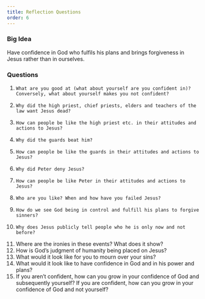 ```yaml
---
title: Reflection Questions
order: 6
---
```


### Big Idea 
Have confidence in God who fulfils his plans and brings forgiveness in Jesus rather than in ourselves.

### Questions
1.     What are you good at (what about yourself are you confident in)? Conversely, what about yourself makes you not confident? 
2.     Why did the high priest, chief priests, elders and teachers of the law want Jesus dead? 
3.     How can people be like the high priest etc. in their attitudes and actions to Jesus? 
4.     Why did the guards beat him? 
5.     How can people be like the guards in their attitudes and actions to Jesus? 
6.     Why did Peter deny Jesus? 
7.     How can people be like Peter in their attitudes and actions to Jesus? 
7.     Who are you like? When and how have you failed Jesus? 
8.     How do we see God being in control and fulfill his plans to forgive sinners? 
9.     Why does Jesus publicly tell people who he is only now and not before? 
10.    Where are the ironies in these events? What does it show? 
11.    How is God’s judgment of humanity being placed on Jesus? 
12.    What would it look like for you to mourn over your sins? 
13.    What would it look like to have confidence in God and in his power and plans?
14.    If you aren’t confident, how can you grow in your confidence of God and subsequently yourself? If you are confident, how can you grow in your confidence of God and not yourself? 
